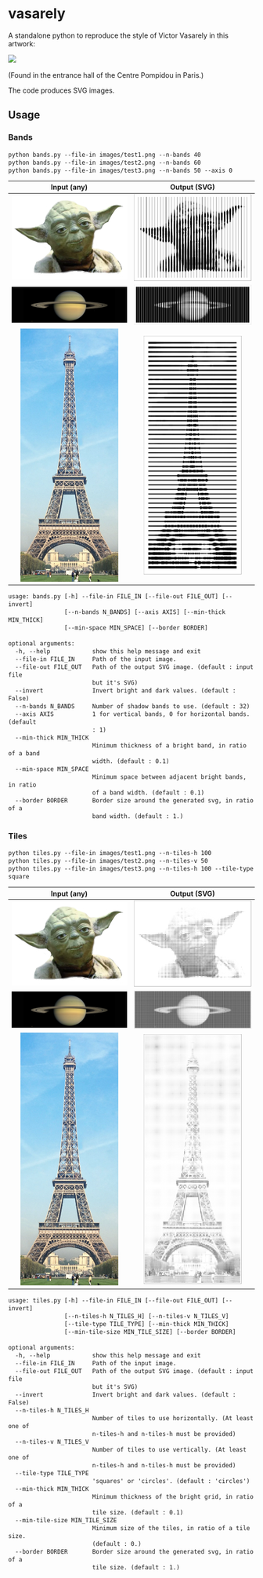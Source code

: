 # vasarely
A standalone python to reproduce the style of Victor Vasarely in this artwork:

<img src="http://golem13.fr/wp-content/uploads/2019/02/Vasarely-expo-CentrePoimpidou.jpg" height="250">

(Found in the entrance hall of the Centre Pompidou in Paris.)

The code produces SVG images.

## Usage

### Bands
```
python bands.py --file-in images/test1.png --n-bands 40
python bands.py --file-in images/test2.png --n-bands 60
python bands.py --file-in images/test3.png --n-bands 50 --axis 0
```
Input (any) | Output (SVG)
:---: | :---:
<img src="images/test1.png" width="250">| <a href="images/test1_bands.svg"> <img src="images/test1_bands.png" width="250"> <a/>
<img src="images/test2.png" width="380">| <a href="images/test2_bands.svg"> <img src="images/test2_bands.png" width="380"> <a/>
<img src="images/test3.png" width="200">| <a href="images/test3_bands.svg"> <img src="images/test3_bands.png" width="200"> <a/>

```
usage: bands.py [-h] --file-in FILE_IN [--file-out FILE_OUT] [--invert]
                [--n-bands N_BANDS] [--axis AXIS] [--min-thick MIN_THICK]
                [--min-space MIN_SPACE] [--border BORDER]

optional arguments:
  -h, --help            show this help message and exit
  --file-in FILE_IN     Path of the input image.
  --file-out FILE_OUT   Path of the output SVG image. (default : input file
                        but it's SVG)
  --invert              Invert bright and dark values. (default : False)
  --n-bands N_BANDS     Number of shadow bands to use. (default : 32)
  --axis AXIS           1 for vertical bands, 0 for horizontal bands. (default
                        : 1)
  --min-thick MIN_THICK
                        Minimum thickness of a bright band, in ratio of a band
                        width. (default : 0.1)
  --min-space MIN_SPACE
                        Minimum space between adjacent bright bands, in ratio
                        of a band width. (default : 0.1)
  --border BORDER       Border size around the generated svg, in ratio of a
                        band width. (default : 1.)
```

### Tiles
```
python tiles.py --file-in images/test1.png --n-tiles-h 100
python tiles.py --file-in images/test2.png --n-tiles-v 50 
python tiles.py --file-in images/test3.png --n-tiles-h 100 --tile-type square
```
Input (any) | Output (SVG)
:---: | :---:
<img src="images/test1.png" width="250">| <a href="images/test1_tiles.svg"> <img src="images/test1_tiles.png" width="250"> <a/>
<img src="images/test2.png" width="380">| <a href="images/test2_tiles.svg"> <img src="images/test2_tiles.png" width="380"> <a/>
<img src="images/test3.png" width="200">| <a href="images/test3_tiles.svg"> <img src="images/test3_tiles.png" width="200"> <a/>

```
usage: tiles.py [-h] --file-in FILE_IN [--file-out FILE_OUT] [--invert]
                [--n-tiles-h N_TILES_H] [--n-tiles-v N_TILES_V]
                [--tile-type TILE_TYPE] [--min-thick MIN_THICK]
                [--min-tile-size MIN_TILE_SIZE] [--border BORDER]

optional arguments:
  -h, --help            show this help message and exit
  --file-in FILE_IN     Path of the input image.
  --file-out FILE_OUT   Path of the output SVG image. (default : input file
                        but it's SVG)
  --invert              Invert bright and dark values. (default : False)
  --n-tiles-h N_TILES_H
                        Number of tiles to use horizontally. (At least one of
                        n-tiles-h and n-tiles-h must be provided)
  --n-tiles-v N_TILES_V
                        Number of tiles to use vertically. (At least one of
                        n-tiles-h and n-tiles-h must be provided)
  --tile-type TILE_TYPE
                        'squares' or 'circles'. (default : 'circles')
  --min-thick MIN_THICK
                        Minimum thickness of the bright grid, in ratio of a
                        tile size. (default : 0.1)
  --min-tile-size MIN_TILE_SIZE
                        Minimum size of the tiles, in ratio of a tile size.
                        (default : 0.)
  --border BORDER       Border size around the generated svg, in ratio of a
                        tile size. (default : 1.)
```
